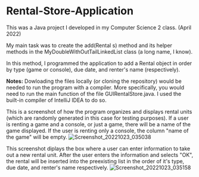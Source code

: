 # Rental-Store-Application
This was a Java project I developed in my Computer Science 2 class. (April 2022)

My main task was to create the add(Rental s) method and its helper methods in the MyDoubleWithOutTailLinkedList class (a long name, I know). 

In this method, I programmed the application to add a Rental object in order by type (game or console), due date, and renter's name (respectively). 


**Notes:** Dowloading the files locally (or cloning the repository) would be needed to run the program with a compiler. More specifically, you would need to run the main function of the file GUIRentalStore.java. I used the built-in compiler of IntelliJ IDEA to do so.

This is a screenshot of how the program organizes and displays rental units (which are randomly generated in this case for testing purposes). If a user is renting a game and a console, or just a game, there will be a name of the game displayed. If the user is renting only a console, the column "name of the game" will be empty.
![Screenshot_20221023_035038](https://user-images.githubusercontent.com/112494911/197415253-27a8b30d-1755-4a4a-8b5d-ba987dcbf791.png)

This screenshot diplays the box where a user can enter information to take out a new rental unit. After the user enters the information and selects "OK", the rental will be inserted into the preexisting list in the order of it's type, due date, and renter's name respectively.
![Screenshot_20221023_035158](https://user-images.githubusercontent.com/112494911/197415256-8ceb1c43-7603-487c-9d7d-fb2dafd36874.png)
